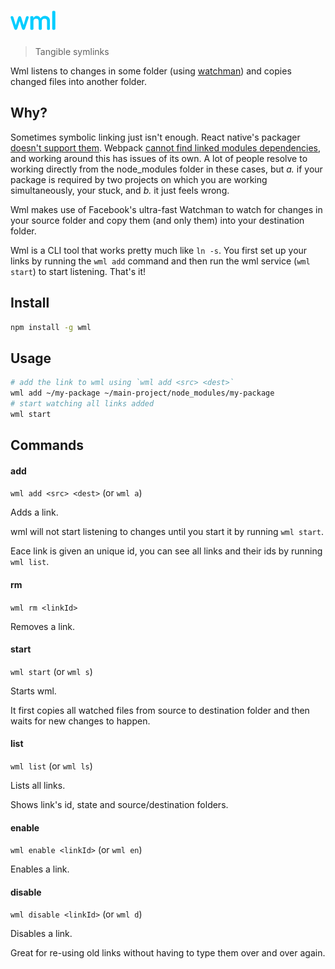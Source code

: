 # <img src="media/logo.png" width="72">

> Tangible symlinks

Wml listens to changes in some folder (using [watchman](https://facebook.github.io/watchman/)) and copies changed files into another folder.

## Why?

Sometimes symbolic linking just isn't enough. React native's packager [doesn't support them](http://webpack.github.io/docs/troubleshooting.html#npm-linked-modules-doesn-t-find-their-dependencies). Webpack [cannot find linked modules dependencies](http://webpack.github.io/docs/troubleshooting.html#npm-linked-modules-doesn-t-find-their-dependencies), and working around this has issues of its own. A lot of people resolve to working directly from the node_modules folder in these cases, but *a.* if your package is required by two projects on which you are working simultaneously, your stuck, and *b.* it just feels wrong.

Wml makes use of Facebook's ultra-fast Watchman to watch for changes in your source folder and copy them (and only them) into your destination folder.

Wml is a CLI tool that works pretty much like `ln -s`. You first set up your links by running the `wml add` command and then run the wml service (`wml start`) to start listening. That's it!

## Install

```sh
npm install -g wml
```

## Usage

```sh
# add the link to wml using `wml add <src> <dest>`
wml add ~/my-package ~/main-project/node_modules/my-package
# start watching all links added
wml start
```

## Commands

#### add

`wml add <src> <dest>` (or `wml a`)

Adds a link.

wml will not start listening to changes until you start it by running `wml start`.

Eace link is given an unique id, you can see all links and their ids by running `wml list`.

#### rm

`wml rm <linkId>`

Removes a link.

#### start

`wml start` (or `wml s`)

Starts wml.

It first copies all watched files from source to destination folder and then waits for new changes to happen.

#### list

`wml list` (or `wml ls`)

Lists all links.

Shows link's id, state and source/destination folders.

#### enable

`wml enable <linkId>` (or `wml en`)

Enables a link.

#### disable

`wml disable <linkId>` (or `wml d`)

Disables a link.

Great for re-using old links without having to type them over and over again.
